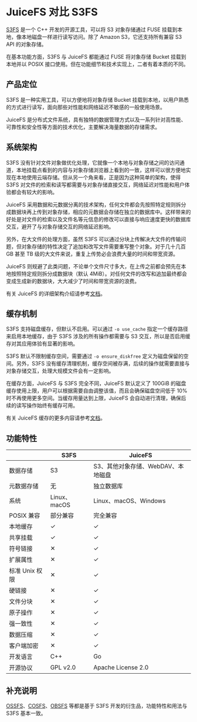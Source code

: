 # JuiceFS 对比 S3FS

[S3FS](https://github.com/s3fs-fuse/s3fs-fuse) 是一个 C++ 开发的开源工具，可以将 S3 对象存储通过 FUSE 挂载到本地，像本地磁盘一样进行读写访问。除了 Amazon S3，它还支持所有兼容 S3 API 的对象存储。

在基本功能方面，S3FS 与 JuiceFS 都能通过 FUSE 将对象存储 Bucket 挂载到本地并以 POSIX 接口使用。但在功能细节和技术实现上，二者有着本质的不同。

## 产品定位

S3FS 是一种实用工具，可以方便地将对象存储 Bucket 挂载到本地，以用户熟悉的方式进行读写，面向那些对性能和网络延迟不敏感的一般使用场景。

JuiceFS 是分布式文件系统，具有独特的数据管理方式以及一系列针对高性能、可靠性和安全性等方面的技术优化，主要解决海量数据的存储需求。

## 系统架构

S3FS 没有针对文件对象做优化处理，它就像一个本地与对象存储之间的访问通道，本地挂载点看到的内容与对象存储浏览器上看到的一致，这样可以很方便地实现在本地使用云端存储。但从另一个角来看，正是因为这种简单的架构，使得 S3FS 对文件的检索和读写都需要与对象存储直接交互，网络延迟对性能和用户体验都会有较大的影响。

JuiceFS 采用数据和元数据分离的技术架构，任何文件都会先按照特定规则拆分成数据块再上传到对象存储，相应的元数据会存储在独立的数据库中。这样带来的好处是对文件的检索以及文件名等元信息的修改可以直接与响应速度更快的数据库交互，避开了与对象存储交互的网络延迟影响。

另外，在大文件的处理方面，虽然 S3FS 可以通过分块上传解决大文件的传输问题，但对象存储的特性决定了追加和改写文件需要重写整个对象。对于几十几百 GB 甚至 TB 级的大文件来说，重复上传势必会浪费大量的时间和带宽资源。

JuiceFS 则规避了此类问题，不论单个文件尺寸多大，在上传之前都会预先在本地按照特定规则拆分成数据块（默认 4MiB）。对任何文件的改写和追加最终都会变成生成新的数据块，大大减少了时间和带宽资源的浪费。

有关 JuiceFS 的详细架构介绍请参考[文档](../introduction/architecture.md)。

## 缓存机制

S3FS 支持磁盘缓存，但默认不启用。可以通过 `-o use_cache` 指定一个缓存路径来启用本地缓存，由于 S3FS 涉及的所有操作都需要与 S3 交互，所以是否启用缓存对其应用体验有显著的影响。

S3FS 默认不限制缓存空间，需要通过 `-o ensure_diskfree` 定义为磁盘保留的空间。另外，S3FS 没有缓存清理机制，缓存空间被存满，后续的操作就需要直接与对象存储交互，处理大规模文件会有一定影响。

在缓存方面，JuiceFS 与 S3FS 完全不同，JuiceFS 默认定义了 100GiB 的磁盘缓存使用上限，用户可以根据需要自由调整该值，而且会确保磁盘空间低于 10% 时不再使用更多空间。当缓存用量达到上限，JuiceFS 会自动进行清理，确保后续的读写操作始终有缓存可用。

有关 JuiceFS 缓存的更多内容请参考[文档](../administration/cache_management.md)。

## 功能特性

|            | S3FS         | JuiceFS                            |
|------------|--------------|------------------------------------|
| 数据存储   | S3           | S3、其他对象存储、WebDAV、本地磁盘 |
| 元数据存储 | 无           | 独立数据库                         |
| 系统       | Linux、macOS | Linux、macOS、Windows            |
| POSIX 兼容 | 部分兼容     | 完全兼容                           |
| 本地缓存   | ✓            | ✓                                |
| 共享挂载   | ✓            | ✓                                  |
| 符号链接   | ✕            | ✓                          |
| 扩展属性   | ✕            | ✓                          |
| 标准 Unix 权限 | ✕        | ✓                          |
| 硬链接     | ✕            | ✓                                  |
| 文件分块   | ✕            | ✓                                  |
| 原子操作   | ✕            | ✓                                  |
| 强一致性   | ✕            | ✓                                  |
| 数据压缩   | ✕            | ✓                                  |
| 客户端加密  | ✕           | ✓                                  |
| 开发语言   | C++          | Go                                 |
| 开源协议   | GPL v2.0     | Apache License 2.0                 |

## 补充说明

[OSSFS](https://github.com/aliyun/ossfs)、[COSFS](https://github.com/tencentyun/cosfs)、[OBSFS](https://github.com/huaweicloud/huaweicloud-obs-obsfs) 等都是基于 S3FS 开发的衍生品，功能特性和用法与 S3FS 基本一致。
